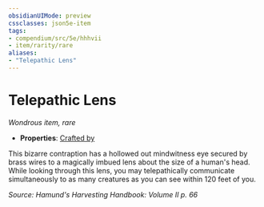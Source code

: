 ```yaml
---
obsidianUIMode: preview
cssclasses: json5e-item
tags:
- compendium/src/5e/hhhvii
- item/rarity/rare
aliases: 
- "Telepathic Lens"
---
```

# Telepathic Lens
*Wondrous item, rare*  

- **Properties**: [Crafted by](/compendium/rules/item-properties.md#Crafted%20by)

This bizarre contraption has a hollowed out mindwitness eye secured by brass wires to a magically imbued lens about the size of a human's head. While looking through this lens, you may telepathically communicate simultaneously to as many creatures as you can see within 120 feet of you.

*Source: Hamund's Harvesting Handbook: Volume II p. 66*